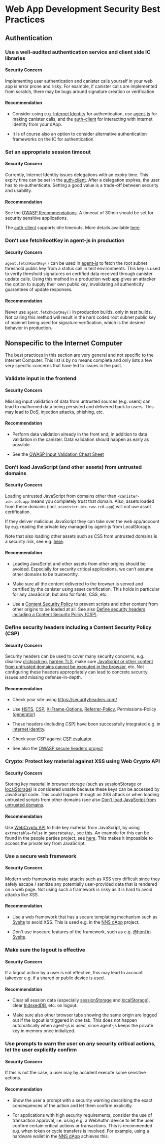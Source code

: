 # Web App Development Security Best Practices

## Authentication

### Use a well-audited authentication service and client side IC libraries

#### Security Concern

Implementing user authentication and canister calls yourself in your web app is error prone and risky. For example, if canister calls are implemented from scratch, there may be bugs around signature creation or verification.

#### Recommendation

-   Consider using e.g. [Internet Identity](https://github.com/dfinity/internet-identity) for authentication, use [agent-js](https://github.com/dfinity/agent-js) for making canister calls, and the [auth-client](https://github.com/dfinity/agent-js/tree/main/packages/auth-client) for interacting with internet identity from your dApp.

-   It is of course also an option to consider alternative authentication frameworks on the IC for authentication.

### Set an appropriate session timeout

#### Security Concern

Currently, Internet Identity issues delegations with an expiry time. This expiry time can be set in the [auth-client](https://github.com/dfinity/agent-js/tree/main/packages/auth-client). After a delegation expires, the user has to re-authenticate. Setting a good value is a trade-off between security and usability.

#### Recommendation

See the [OWASP Recommendations](https://cheatsheetseries.owasp.org/cheatsheets/Session_Management_Cheat_Sheet.html#session-expiration). A timeout of 30min should be set for security sensitive applications.

The [auth-client](https://github.com/dfinity/agent-js/tree/main/packages/auth-client) supports idle timeouts. More details available [here](https://github.com/dfinity/agent-js/tree/main/packages/auth-client#idle-management).

### Don’t use fetchRootKey in agent-js in production

#### Security Concern

`agent.fetchRootKey()` can be used in [agent-js](https://github.com/dfinity/agent-js) to fetch the root subnet threshold public key from a status call in test environments. This key is used to verify threshold signatures on certified data received through canister update calls. Using this method in a production web app gives an attacker the option to supply their own public key, invalidating all authenticity guarantees of update responses.

#### Recommendation

Never use `agent.fetchRootKey()` in production builds, only in test builds. Not calling this method will result in the hard coded root subnet public key of mainnet being used for signature verification, which is the desired behavior in production.

## Nonspecific to the Internet Computer

The best practices in this section are very general and not specific to the Internet Computer. This list is by no means complete and only lists a few very specific concerns that have led to issues in the past.

### Validate input in the frontend

#### Security Concern

Missing input validation of data from untrusted sources (e.g. users) can lead to malformed data being persisted and delivered back to users. This may lead to DoS, injection attacks, phishing, etc.

#### Recommendation

-   Perform data validation already in the front end, in addition to data validation in the canister. Data validation should happen as early as possible.

-   See the [OWASP Input Validation Cheat Sheet](https://cheatsheetseries.owasp.org/cheatsheets/Input_Validation_Cheat_Sheet.html#goals-of-input-validation)

### Don’t load JavaScript (and other assets) from untrusted domains

#### Security Concern

Loading untrusted JavaScript from domains other than `<canister-id>.ic0.app` means you completely trust that domain. Also, assets loaded from these domains (incl. `<canister-id>.raw.ic0.app`) will not use asset certification.

If they deliver malicious JavaScript they can take over the web app/account by e.g. reading the private key managed by agent-js from LocalStorage.

Note that also loading other assets such as CSS from untrusted domains is a security risk, see e.g. [here](https://xsleaks.dev/docs/attacks/css-injection/).

#### Recommendation

-   Loading JavaScript and other assets from other origins should be avoided. Especially for security critical applications, we can’t assume other domains to be trustworthy.

-   Make sure all the content delivered to the browser is served and certified by the canister using asset certification. This holds in particular for any JavaScript, but also for fonts, CSS, etc.

-   Use a [Content Security Policy](https://developer.mozilla.org/en-US/docs/Web/HTTP/CSP) to prevent scripts and other content from other origins to be loaded at all. See also [Define security headers including a Content Security Policy (CSP)](#define-security-headers-including-a-content-security-policy-csp).

### Define security headers including a Content Security Policy (CSP)

#### Security Concern

Security headers can be used to cover many security concerns, e.g. disallow [clickjacking](https://owasp.org/www-community/attacks/Clickjacking), [harden TLS](https://cheatsheetseries.owasp.org/cheatsheets/HTTP_Strict_Transport_Security_Cheat_Sheet.html), make sure [JavaScript or other content from untrusted domains cannot be executed in the browser](https://developer.mozilla.org/en-US/docs/Web/HTTP/Headers/Content-Security-Policy/script-src), etc. Not configuring these headers appropriately can lead to concrete security issues and missing defense-in-depth.

#### Recommendation

-   Check your site using <https://securityheaders.com/>

-   Use [HSTS](https://cheatsheetseries.owasp.org/cheatsheets/HTTP_Strict_Transport_Security_Cheat_Sheet.html), [CSP](https://developer.mozilla.org/en-US/docs/Web/HTTP/CSP), [X-Frame-Options](https://developer.mozilla.org/en-US/docs/Web/HTTP/Headers/X-Frame-Options), [Referrer-Policy](https://developer.mozilla.org/en-US/docs/Web/HTTP/Headers/Referrer-Policy), Permissions-Policy ([generator](https://www.permissionspolicy.com/))

-   These headers (including CSP) have been successfully integrated e.g. in [internet identity](https://github.com/dfinity/internet-identity).

-   Check your CSP against [CSP evaluator](https://csp-evaluator.withgoogle.com/)

-   See also the [OWASP secure headers project](https://owasp.org/www-project-secure-headers/)

### Crypto: Protect key material against XSS using Web Crypto API

#### Security Concern

Storing key material in browser storage (such as [sessionStorage](https://developer.mozilla.org/en-US/docs/Web/API/Web_Storage_API) or [localStorage](https://developer.mozilla.org/en-US/docs/Web/API/Web_Storage_API)) is considered unsafe because these keys can be accessed by JavaScript code. This could happen through an XSS attack or when loading untrusted scripts from other domains (see also [Don’t load JavaScript from untrusted domains](#dont-load-javascript-and-other-assets-from-untrusted-domains).

#### Recommendation

Use [WebCrypto API](https://developer.mozilla.org/en-US/docs/Web/API/Web_Crypto_API) to hide key material from JavaScript, by using `extractable=false` in `generateKey` , see [this](https://developer.mozilla.org/en-US/docs/Web/API/SubtleCrypto/generateKey). An example for this can be found in the people parties project, see [here](https://github.com/dfinity/people-parties/blob/06208183a2679189d02bc5e64dcbd71c5f5dfbed/frontend/src/services/auth.ts#L111-L120). This makes it impossible to access the private key from JavaScript.

### Use a secure web framework

#### Security Concern

Modern web frameworks make attacks such as XSS very difficult since they safely escape / sanitize any potentially user-provided data that is rendered on a web page. Not using such a framework is risky as it is hard to avoid attacks like XSS.

#### Recommendation

-   Use a web framework that has a secure templating mechanism such as [Svelte](https://github.com/dfinity/nns-dapplink:https://svelte.dev/) to avoid XSS. This is used e.g. in the [NNS dApp](https://github.com/dfinity/nns-dapp) project.

-   Don’t use insecure features of the framework, such as e.g. [@html in Svelte](https://svelte.dev/docs#template-syntax-html).

### Make sure the logout is effective

#### Security Concern

If a logout action by a user is not effective, this may lead to account takeover e.g. if a shared or public device is used.

#### Recommendation

-   Clear all session data (especially [sessionStorage](https://developer.mozilla.org/en-US/docs/Web/API/Window/sessionStorage) and [localStorage](https://developer.mozilla.org/en-US/docs/Web/API/Window/localStorage)), clear [IndexedDB](https://developer.mozilla.org/en-US/docs/Web/API/IndexedDB_API), etc. on logout.

-   Make sure also other browser tabs showing the same origin are logged out if the logout is triggered in one tab. This does not happen automatically when agent-js is used, since agent-js keeps the private key in memory once initialized.

### Use prompts to warn the user on any security critical actions, let the user explicitly confirm

#### Security Concern

If this is not the case, a user may by accident execute some sensitive actions.

#### Recommendation

-   Show the user a prompt with a security warning describing the exact consequences of the action and let them confirm explicitly.

-   For applications with high security requirements, consider the use of transaction approval, i.e. using e.g. a WebAuthn device to let the user confirm certain critical actions or transactions. This is recommended e.g. when token or cycle transfers is involved. For example, using a hardware wallet in the [NNS dApp](https://github.com/dfinity/nns-dapp) achieves this.
